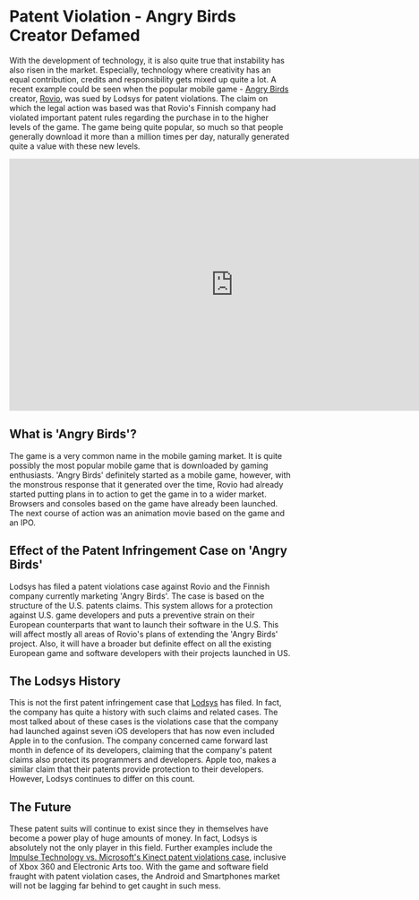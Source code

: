 # Patent Violation - Angry Birds Creator Defamed

With the development of technology, it is also quite true that instability has also risen in the market. Especially, technology where creativity has an equal contribution, credits and responsibility gets mixed up quite a lot. A recent example could be seen when the popular mobile game - <a href="http://en.wikipedia.org/wiki/Angry_Birds">Angry Birds</a> creator, <a href="http://rovio.com/">Rovio</a>, was sued by Lodsys for patent violations. The claim on which the legal action was based was that Rovio's Finnish company had violated important patent rules regarding the purchase in to the higher levels of the game. The game being quite popular, so much so that people generally download it more than a million times per day, naturally generated quite a value with these new levels.

<iframe width="800" height="450" src="https://www.youtube.com/embed/bMltvlqEM54" title="YouTube video player" frameborder="0" allow="accelerometer; autoplay; clipboard-write; encrypted-media; gyroscope; picture-in-picture; web-share" referrerpolicy="strict-origin-when-cross-origin" allowfullscreen></iframe>

## What is 'Angry Birds'?

The game is a very common name in the mobile gaming market. It is quite possibly the most popular mobile game that is downloaded by gaming enthusiasts. 'Angry Birds' definitely started as a mobile game, however, with the monstrous response that it generated over the time, Rovio had already started putting plans in to action to get the game in to a wider market. Browsers and consoles based on the game have already been launched. The next course of action was an animation movie based on the game and an IPO.

## Effect of the Patent Infringement Case on 'Angry Birds'

Lodsys has filed a patent violations case against Rovio and the Finnish company currently marketing 'Angry Birds'. The case is based on the structure of the U.S. patents claims. This system allows for a protection against U.S. game developers and puts a preventive strain on their European counterparts that want to launch their software in the U.S. This will affect mostly all areas of Rovio's plans of extending the 'Angry Birds' project. Also, it will have a broader but definite effect on all the existing European game and software developers with their projects launched in US.

## The Lodsys History

This is not the first patent infringement case that <a href="http://www.lodsys.com/">Lodsys</a> has filed. In fact, the company has quite a history with such claims and related cases. The most talked about of these cases is the violations case that the company had launched against seven iOS developers that has now even included Apple in to the confusion. The company concerned came forward last month in defence of its developers, claiming that the company's patent claims also protect its programmers and developers. Apple too, makes a similar claim that their patents provide protection to their developers. However, Lodsys continues to differ on this count.

## The Future

These patent suits will continue to exist since they in themselves have become a power play of huge amounts of money. In fact, Lodsys is absolutely not the only player in this field. Further examples include the <a href="http://news.cnet.com/8301-10805_3-20082248-75/microsoft-sued-over-kinect-for-patent-infringement/">Impulse Technology vs. Microsoft's Kinect patent violations case</a>, inclusive of Xbox 360 and Electronic Arts too. With the game and software field fraught with patent violation cases, the Android and Smartphones market will not be lagging far behind to get caught in such mess. 
